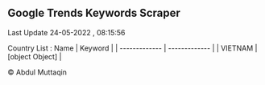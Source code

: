 

## Google Trends Keywords Scraper 
 
Last Update 24-05-2022 , 08:15:56

Country List :
 Name  | Keyword |
| ------------- | ------------- |
| VIETNAM | [object Object] |



© Abdul Muttaqin 
